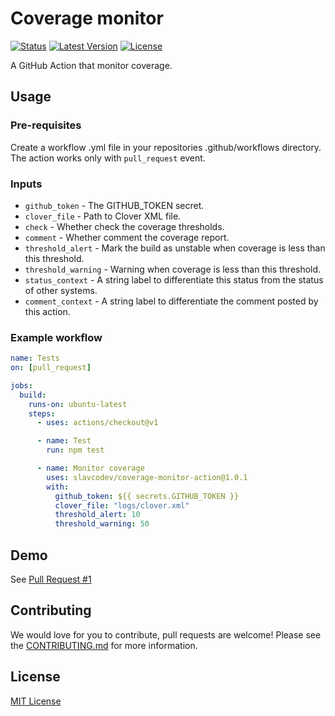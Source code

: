 # Coverage monitor

[![Status][ico-github-actions]][link-github]
[![Latest Version][ico-version]][link-github]
[![License][ico-license]][link-license]

[ico-github-actions]: https://github.com/slavcodev/coverage-monitor-action/workflows/build/badge.svg
[ico-version]: https://img.shields.io/github/tag/slavcodev/coverage-monitor-action.svg?label=latest
[ico-license]: https://img.shields.io/badge/License-MIT-blue.svg

[link-github]: https://github.com/slavcodev/coverage-monitor-action
[link-license]: LICENSE
[link-contributing]: .github/CONTRIBUTING.md

A GitHub Action that monitor coverage.

## Usage

### Pre-requisites

Create a workflow .yml file in your repositories .github/workflows directory.
The action works only with `pull_request` event.

### Inputs

- `github_token` - The GITHUB_TOKEN secret.
- `clover_file` - Path to Clover XML file.
- `check` - Whether check the coverage thresholds.
- `comment` - Whether comment the coverage report.
- `threshold_alert` - Mark the build as unstable when coverage is less than this threshold.
- `threshold_warning` - Warning when coverage is less than this threshold.
- `status_context` - A string label to differentiate this status from the status of other systems.
- `comment_context` - A string label to differentiate the comment posted by this action.

### Example workflow 

~~~yaml
name: Tests
on: [pull_request]

jobs:
  build:
    runs-on: ubuntu-latest
    steps:
      - uses: actions/checkout@v1

      - name: Test
        run: npm test

      - name: Monitor coverage
        uses: slavcodev/coverage-monitor-action@1.0.1
        with:
          github_token: ${{ secrets.GITHUB_TOKEN }}
          clover_file: "logs/clover.xml"
          threshold_alert: 10
          threshold_warning: 50
~~~

## Demo

See [Pull Request #1](https://github.com/slavcodev/coverage-monitor-action/pull/1)

## Contributing

We would love for you to contribute, pull requests are welcome!
Please see the [CONTRIBUTING.md][link-contributing] for more information.


## License

[MIT License][link-license]
